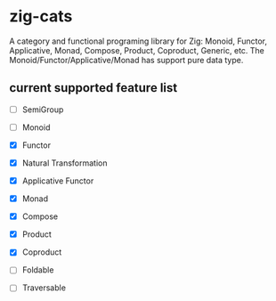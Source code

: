 # zig-cats
A category and functional programing library for Zig: Monoid, Functor, Applicative, Monad, Compose, Product, Coproduct, Generic, etc.
The Monoid/Functor/Applicative/Monad has support pure data type.

## current supported feature list
- [ ] SemiGroup
- [ ] Monoid

- [x] Functor
- [x] Natural Transformation
- [x] Applicative Functor
- [x] Monad

- [x] Compose
- [x] Product
- [x] Coproduct

- [ ] Foldable
- [ ] Traversable
